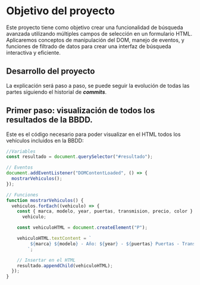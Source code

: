 # Objetivo del proyecto

Este proyecto tiene como objetivo crear una funcionalidad de búsqueda avanzada utilizando múltiples campos de selección en un formulario HTML. Aplicaremos conceptos de manipulación del DOM, manejo de eventos, y funciones de filtrado de datos para crear una interfaz de búsqueda interactiva y eficiente.

## Desarrollo del proyecto

La explicación será paso a paso, se puede seguir la evolución de todas las partes siguiendo el historial de **_commits_**.

## Primer paso: visualización de todos los resultados de la BBDD.

Este es el código necesario para poder visualizar en el HTML todos los vehículos incluidos en la BBDD:

```javascript
//Variables
const resultado = document.querySelector("#resultado");

// Eventos
document.addEventListener("DOMContentLoaded", () => {
  mostrarVehiculos();
});

// Funciones
function mostrarVehiculos() {
  vehiculos.forEach((vehiculo) => {
    const { marca, modelo, year, puertas, transmision, precio, color } =
      vehiculo;

    const vehiculoHTML = document.createElement("P");

    vehiculoHTML.textContent = `
         ${marca} ${modelo} - Año: ${year} - ${puertas} Puertas - Transmisión: ${transmision} - Precio: ${precio} € - Color: ${color}
        `;

    // Insertar en el HTML
    resultado.appendChild(vehiculoHTML);
  });
}
```


